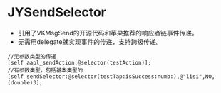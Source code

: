 # JYSendSelector
- 引用了VKMsgSend的开源代码和苹果推荐的响应者链事件传递。
- 无需用delegate就实现事件的传递，支持跨级传递。
```objc
//无参数类型的传递
[self aapl_sendAction:@selector(testAction)];
//有参数类型，包括基本类型的
[self sendSelector:@selector(testTap:isSuccess:numb:),@"lisi",NO,(double)3];
```
